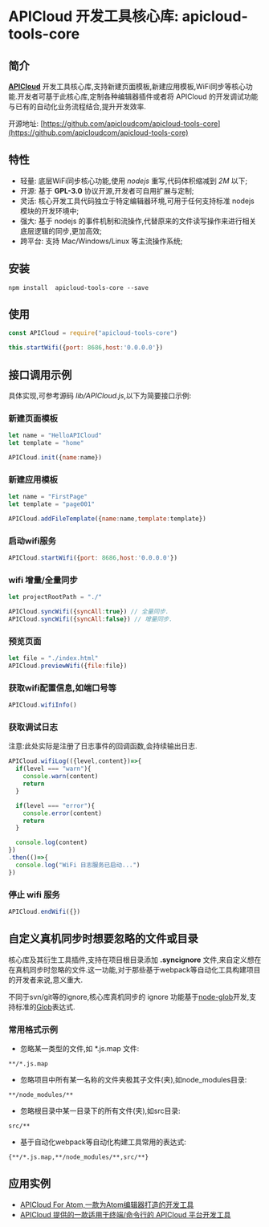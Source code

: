 # APICloud 开发工具核心库: apicloud-tools-core

## 简介

**[APICloud](http://www.apicloud.com/)** 开发工具核心库,支持新建页面模板,新建应用模板,WiFi同步等核心功能.开发者可基于此核心库,定制各种编辑器插件或者将 APICloud 的开发调试功能与已有的自动化业务流程结合,提升开发效率.

开源地址: [https://github.com/apicloudcom/apicloud-tools-core](https://github.com/apicloudcom/apicloud-tools-core)

## 特性

* 轻量: 底层WiFi同步核心功能,使用 *nodejs* 重写,代码体积缩减到 *2M* 以下;
* 开源: 基于 **GPL-3.0** 协议开源,开发者可自用扩展与定制;
* 灵活: 核心开发工具代码独立于特定编辑器环境,可用于任何支持标准 nodejs 模块的开发环境中;
* 强大: 基于 nodejs 的事件机制和流操作,代替原来的文件读写操作来进行相关底层逻辑的同步,更加高效;
* 跨平台: 支持 Mac/Windows/Linux 等主流操作系统;

## 安装

```shell
npm install  apicloud-tools-core --save
```

## 使用

```js
const APICloud = require("apicloud-tools-core")

this.startWifi({port: 8686,host:'0.0.0.0'})
```

## 接口调用示例

具体实现,可参考源码 *lib/APICloud.js*,以下为简要接口示例:

### 新建页面模板

```js
let name = "HelloAPICloud"
let template = "home"

APICloud.init({name:name})
```

### 新建应用模板

```js
let name = "FirstPage"
let template = "page001"

APICloud.addFileTemplate({name:name,template:template})
```

### 启动wifi服务

```js
APICloud.startWifi({port: 8686,host:'0.0.0.0'})
```

### wifi 增量/全量同步

```js
let projectRootPath = "./"

APICloud.syncWifi({syncAll:true}) // 全量同步.
APICloud.syncWifi({syncAll:false}) // 增量同步.
```

### 预览页面

```js
let file = "./index.html"
APICloud.previewWifi({file:file})
```
### 获取wifi配置信息,如端口号等
```js
APICloud.wifiInfo()
```

### 获取调试日志

注意:此处实际是注册了日志事件的回调函数,会持续输出日志.

```js
APICloud.wifiLog(({level,content})=>{
  if(level === "warn"){
    console.warn(content)
    return
  }

  if(level === "error"){
    console.error(content)
    return
  }

  console.log(content)
})
.then(()=>{
  console.log("WiFi 日志服务已启动...")
})
```

### 停止 wifi 服务

```js
APICloud.endWifi({})
```

## 自定义真机同步时想要忽略的文件或目录

核心库及其衍生工具插件,支持在项目根目录添加 **.syncignore** 文件,来自定义想在在真机同步时忽略的文件.这一功能,对于那些基于webpack等自动化工具构建项目的开发者来说,意义重大.

不同于svn/git等的ignore,核心库真机同步的 ignore 功能基于[node-glob](https://github.com/isaacs/node-glob)开发,支持标准的[Glob](https://github.com/isaacs/node-glob#glob-primer)表达式.

### 常用格式示例

* 忽略某一类型的文件,如 *.js.map 文件:

```
**/*.js.map
```

* 忽略项目中所有某一名称的文件夹极其子文件(夹),如node_modules目录:

```
**/node_modules/**
```

* 忽略根目录中某一目录下的所有文件(夹),如src目录:

```
src/**
```

* 基于自动化webpack等自动化构建工具常用的表达式:

```
{**/*.js.map,**/node_modules/**,src/**}

```

## 应用实例

* [APICloud For Atom,一款为Atom编辑器打造的开发工具](https://atom.io/packages/apicloud)
* [APICloud 提供的一款适用于终端/命令行的 APICloud 平台开发工具](https://www.npmjs.com/package/apicloud-cli)
